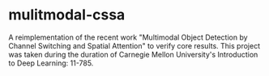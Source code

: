 # mulitmodal-cssa
A reimplementation of the recent work "Multimodal Object Detection by Channel Switching and Spatial Attention" to verify core results. This project was taken during the duration of Carnegie Mellon University's Introduction to Deep Learning: 11-785. 
